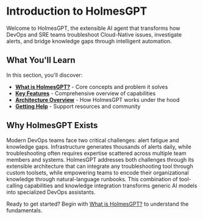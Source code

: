 # Introduction to HolmesGPT

Welcome to HolmesGPT, the extensible AI agent that transforms how DevOps and SRE teams troubleshoot Cloud-Native issues, investigate alerts, and bridge knowledge gaps through intelligent automation.

## What You'll Learn

In this section, you'll discover:

- **[What is HolmesGPT?](what-is-holmesgpt.md)** - Core concepts and problem it solves
- **[Key Features](key-features.md)** - Comprehensive overview of capabilities
- **[Architecture Overview](architecture.md)** - How HolmesGPT works under the hood
- **[Getting Help](getting-help.md)** - Support resources and community

## Why HolmesGPT Exists

Modern DevOps teams face two critical challenges: alert fatigue and knowledge gaps. Infrastructure generates thousands of alerts daily, while troubleshooting often requires expertise scattered across multiple team members and systems. HolmesGPT addresses both challenges through its extensible architecture that can integrate any troubleshooting tool through custom toolsets, while empowering teams to encode their organizational knowledge through natural-language runbooks. This combination of tool-calling capabilities and knowledge integration transforms generic AI models into specialized DevOps assistants.

Ready to get started? Begin with [What is HolmesGPT?](what-is-holmesgpt.md) to understand the fundamentals.
